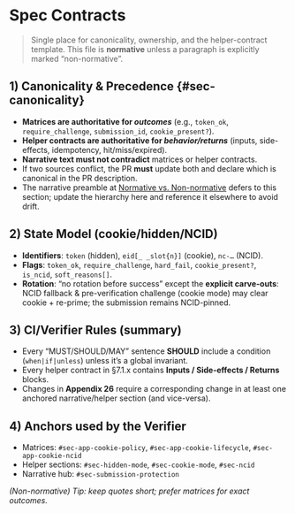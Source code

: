 # Spec Contracts

> Single place for canonicality, ownership, and the helper-contract template.
> This file is **normative** unless a paragraph is explicitly marked “non-normative”.

## 1) Canonicality & Precedence {#sec-canonicality}
- **Matrices are authoritative for _outcomes_** (e.g., `token_ok`, `require_challenge`, `submission_id`, `cookie_present?`).
- **Helper contracts are authoritative for _behavior/returns_** (inputs, side-effects, idempotency, hit/miss/expired).
- **Narrative text must not contradict** matrices or helper contracts.
- If two sources conflict, the PR **must** update both and declare which is canonical in the PR description.
- The narrative preamble at [Normative vs. Non-normative](electronic_forms_SPEC.md#sec-normative-note) defers to this section; update the hierarchy here and reference it elsewhere to avoid drift.

## 2) State Model (cookie/hidden/NCID)
- **Identifiers**: `token` (hidden), `eid[_ _slot{n}]` (cookie), `nc-…` (NCID).
- **Flags**: `token_ok`, `require_challenge`, `hard_fail`, `cookie_present?`, `is_ncid`, `soft_reasons[]`.
- **Rotation**: “no rotation before success” except the **explicit carve-outs**: NCID fallback & pre-verification challenge (cookie mode) may clear cookie + re-prime; the submission remains NCID-pinned.

## 3) CI/Verifier Rules (summary)
- Every “MUST/SHOULD/MAY” sentence **SHOULD** include a condition (`when|if|unless`) unless it’s a global invariant.
- Every helper contract in §7.1.x contains **Inputs / Side-effects / Returns** blocks.
- Changes in **Appendix 26** require a corresponding change in at least one anchored narrative/helper section (and vice-versa).

## 4) Anchors used by the Verifier
- Matrices: `#sec-app-cookie-policy`, `#sec-app-cookie-lifecycle`, `#sec-app-cookie-ncid`
- Helper sections: `#sec-hidden-mode`, `#sec-cookie-mode`, `#sec-ncid`
- Narrative hub: `#sec-submission-protection`

*(Non-normative) Tip: keep quotes short; prefer matrices for exact outcomes.*
